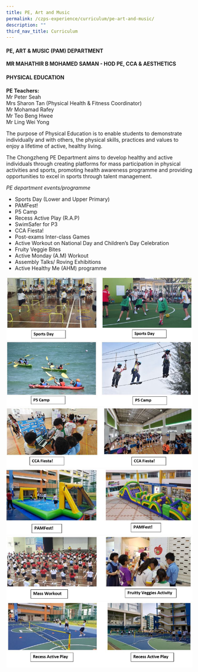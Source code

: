 ```yaml
---
title: PE, Art and Music
permalink: /czps-experience/curriculum/pe-art-and-music/
description: ""
third_nav_title: Curriculum
---
```

<h4><strong>PE, ART &amp; MUSIC (PAM) DEPARTMENT</strong></h4>
<p><strong>MR MAHATHIR B MOHAMED SAMAN - HOD PE, CCA &amp; AESTHETICS</strong></p>
<h4><strong>PHYSICAL EDUCATION</strong></h4>
<p><strong>PE Teachers:<br /></strong>Mr Peter Seah<br />Mrs Sharon Tan (Physical Health &amp; Fitness Coordinator)<br />Mr Mohamad Rafey<br />Mr Teo Beng Hwee<br />Mr Ling Wei Yong</p>
<p>The purpose of Physical Education is to enable students to demonstrate individually and with others, the physical skills, practices and values to enjoy a lifetime of active, healthy living.</p>
<p>The Chongzheng PE Department aims to develop healthy and active individuals through creating platforms for mass participation in physical activities and sports, promoting health awareness programme and providing opportunities to excel in sports through talent management.&nbsp;</p>
<p><em>PE department events/programme</em></p>
<ul>
<li>Sports Day (Lower and Upper Primary)</li>
<li>PAMFest!</li>
<li>P5 Camp</li>
<li>Recess Active Play (R.A.P)</li>
<li>SwimSafer for P3</li>
<li>CCA Fiesta!</li>
<li>Post-exams Inter-class Games</li>
<li>Active Workout on National Day and Children&rsquo;s Day Celebration</li>
<li>Fruity Veggie Bites</li>
<li>Active Monday (A.M) Workout</li>
<li>Assembly Talks/ Roving Exhibitions</li>
<li>Active Healthy Me (AHM) programme</li>
</ul>
<img src="/images/pe1.jpg">
<img src="/images/pe2.jpg">
<img src="/images/pe3.jpg">
<img src="/images/pe4.jpg">
<img src="/images/pe5.jpg">
<img src="/images/pe6.jpg">